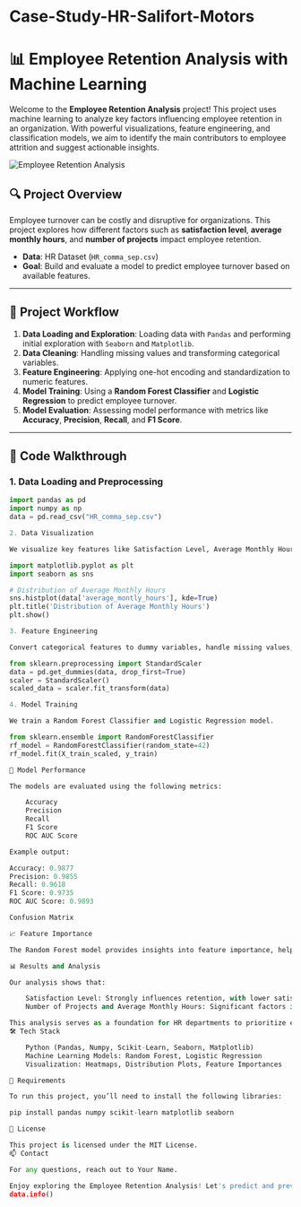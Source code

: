 # Case-Study-HR-Salifort-Motors

# 📊 Employee Retention Analysis with Machine Learning

Welcome to the **Employee Retention Analysis** project! This project uses machine learning to analyze key factors influencing employee retention in an organization. With powerful visualizations, feature engineering, and classification models, we aim to identify the main contributors to employee attrition and suggest actionable insights.

![Employee Retention Analysis](assets/retention_analysis_banner.png)

## 🔍 Project Overview

Employee turnover can be costly and disruptive for organizations. This project explores how different factors such as **satisfaction level**, **average monthly hours**, and **number of projects** impact employee retention.

- **Data**: HR Dataset (`HR_comma_sep.csv`)
- **Goal**: Build and evaluate a model to predict employee turnover based on available features.

---

## 🚀 Project Workflow

1. **Data Loading and Exploration**: Loading data with `Pandas` and performing initial exploration with `Seaborn` and `Matplotlib`.
2. **Data Cleaning**: Handling missing values and transforming categorical variables.
3. **Feature Engineering**: Applying one-hot encoding and standardization to numeric features.
4. **Model Training**: Using a **Random Forest Classifier** and **Logistic Regression** to predict employee turnover.
5. **Model Evaluation**: Assessing model performance with metrics like **Accuracy**, **Precision**, **Recall**, and **F1 Score**.

---

## 🔧 Code Walkthrough

### 1. Data Loading and Preprocessing

```python
import pandas as pd
import numpy as np
data = pd.read_csv("HR_comma_sep.csv")

2. Data Visualization

We visualize key features like Satisfaction Level, Average Monthly Hours, and Number of Projects.

import matplotlib.pyplot as plt
import seaborn as sns

# Distribution of Average Monthly Hours
sns.histplot(data['average_montly_hours'], kde=True)
plt.title('Distribution of Average Monthly Hours')
plt.show()

3. Feature Engineering

Convert categorical features to dummy variables, handle missing values, and standardize numeric features for model compatibility.

from sklearn.preprocessing import StandardScaler
data = pd.get_dummies(data, drop_first=True)
scaler = StandardScaler()
scaled_data = scaler.fit_transform(data)

4. Model Training

We train a Random Forest Classifier and Logistic Regression model.

from sklearn.ensemble import RandomForestClassifier
rf_model = RandomForestClassifier(random_state=42)
rf_model.fit(X_train_scaled, y_train)

🧪 Model Performance

The models are evaluated using the following metrics:

    Accuracy
    Precision
    Recall
    F1 Score
    ROC AUC Score

Example output:

Accuracy: 0.9877
Precision: 0.9855
Recall: 0.9618
F1 Score: 0.9735
ROC AUC Score: 0.9893

Confusion Matrix

📈 Feature Importance

The Random Forest model provides insights into feature importance, helping us identify the most significant predictors of employee turnover.

📊 Results and Analysis

Our analysis shows that:

    Satisfaction Level: Strongly influences retention, with lower satisfaction levels indicating higher turnover.
    Number of Projects and Average Monthly Hours: Significant factors in predicting employee retention.

This analysis serves as a foundation for HR departments to prioritize efforts in improving employee satisfaction and retention.
🛠️ Tech Stack

    Python (Pandas, Numpy, Scikit-Learn, Seaborn, Matplotlib)
    Machine Learning Models: Random Forest, Logistic Regression
    Visualization: Heatmaps, Distribution Plots, Feature Importances

📄 Requirements

To run this project, you’ll need to install the following libraries:

pip install pandas numpy scikit-learn matplotlib seaborn

🔗 License

This project is licensed under the MIT License.
📫 Contact

For any questions, reach out to Your Name.

Enjoy exploring the Employee Retention Analysis! Let's predict and prevent attrition before it happens! 💼
data.info()


